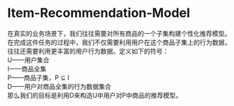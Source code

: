 # Item-Recommendation-Model
在真实的业务场景下，我们往往需要对所有商品的一个子集构建个性化推荐模型。在完成这件任务的过程中，我们不仅需要利用用户在这个商品子集上的行为数据，往往还需要利用更丰富的用户行为数据。定义如下的符号：    
U——用户集合  
I——商品全集  
P——商品子集，P ⊆ I  
D——用户对商品全集的行为数据集合  
那么我们的目标是利用D来构造U中用户对P中商品的推荐模型。
